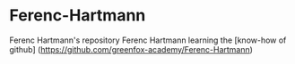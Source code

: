 # Ferenc-Hartmann
Ferenc Hartmann's repository
Ferenc Hartmann learning the [know-how of github] (https://github.com/greenfox-academy/Ferenc-Hartmann)
